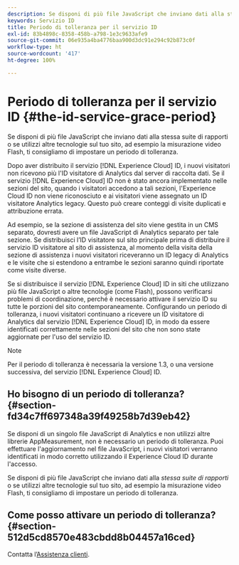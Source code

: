```yaml
---
description: Se disponi di più file JavaScript che inviano dati alla stessa suite di rapporti o se utilizzi altre tecnologie sul tuo sito, ad esempio la misurazione video Flash, ti consigliamo di impostare un periodo di tolleranza.
keywords: Servizio ID
title: Periodo di tolleranza per il servizio ID
exl-id: 83b4898c-8358-458b-a798-1e3c9633afe9
source-git-commit: 06e935a4ba4776baa900d3dc91e294c92b873c0f
workflow-type: ht
source-wordcount: '417'
ht-degree: 100%

---
```


# Periodo di tolleranza per il servizio ID {#the-id-service-grace-period}

Se disponi di più file JavaScript che inviano dati alla stessa suite di rapporti o se utilizzi altre tecnologie sul tuo sito, ad esempio la misurazione video Flash, ti consigliamo di impostare un periodo di tolleranza.

Dopo aver distribuito il servizio [!DNL Experience Cloud] ID, i nuovi visitatori non ricevono più l&#39;ID visitatore di Analytics dal server di raccolta dati. Se il servizio [!DNL Experience Cloud] ID non è stato ancora implementato nelle sezioni del sito, quando i visitatori accedono a tali sezioni, l&#39;Experience Cloud ID non viene riconosciuto e ai visitatori viene assegnato un ID visitatore Analytics legacy. Questo può creare conteggi di visite duplicati e attribuzione errata.

Ad esempio, se la sezione di assistenza del sito viene gestita in un CMS separato, dovresti avere un file JavaScript di Analytics separato per tale sezione. Se distribuisci l’ID visitatore sul sito principale prima di distribuire il servizio ID visitatore al sito di assistenza, al momento della visita della sezione di assistenza i nuovi visitatori riceveranno un ID legacy di Analytics e le visite che si estendono a entrambe le sezioni saranno quindi riportate come visite diverse.

Se si distribuisce il servizio [!DNL Experience Cloud] ID in siti che utilizzano più file JavaScript o altre tecnologie (come Flash), possono verificarsi problemi di coordinazione, perché è necessario attivare il servizio ID su tutte le porzioni del sito contemporaneamente. Configurando un periodo di tolleranza, i nuovi visitatori continuano a ricevere un ID visitatore di Analytics dal servizio [!DNL Experience Cloud] ID, in modo da essere identificati correttamente nelle sezioni del sito che non sono state aggiornate per l&#39;uso del servizio ID.

>[!NOTE]
>
>Per il periodo di tolleranza è necessaria la versione 1.3, o una versione successiva, del servizio [!DNL Experience Cloud] ID.

## Ho bisogno di un periodo di tolleranza? {#section-fd34c7ff697348a39f49258b7d39eb42}

Se disponi di un singolo file JavaScript di Analytics e non utilizzi altre librerie AppMeasurement, non è necessario un periodo di tolleranza. Puoi effettuare l&#39;aggiornamento nel file JavaScript, i nuovi visitatori verranno identificati in modo corretto utilizzando il Experience Cloud ID durante l&#39;accesso.

Se disponi di più file JavaScript che inviano dati alla *stessa suite di rapporti* o se utilizzi altre tecnologie sul tuo sito, ad esempio la misurazione video Flash, ti consigliamo di impostare un periodo di tolleranza.

## Come posso attivare un periodo di tolleranza? {#section-512d5cd8570e483cbdd8b04457a16ced}

Contatta l’[Assistenza clienti](https://helpx.adobe.com/it/marketing-cloud/contact-support.html).
